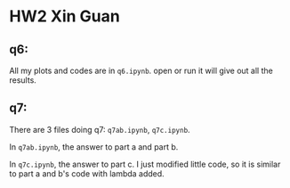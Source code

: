 # HW2 Xin Guan

## q6:
All my plots and codes are in `q6.ipynb`. open or run it will give out all the results.

## q7:

There are 3 files doing q7: `q7ab.ipynb`, `q7c.ipynb`.

In `q7ab.ipynb`, the answer to part a and part b.

In `q7c.ipynb`, the answer to part c. I just modified little code, so it is similar to part a and b's code with lambda added.